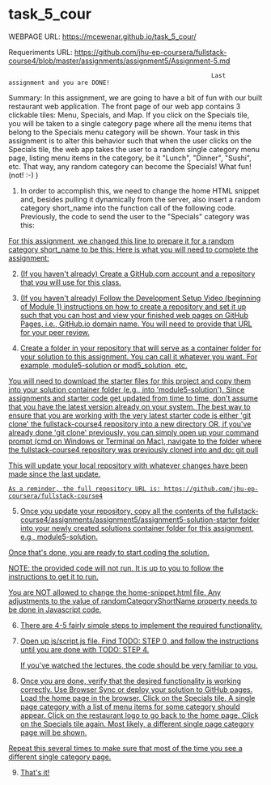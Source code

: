 # task_5_cour
WEBPAGE URL: https://mcewenar.github.io/task_5_cour/

Requeriments URL: https://github.com/jhu-ep-coursera/fullstack-course4/blob/master/assignments/assignment5/Assignment-5.md



                                                            Last assignment and you are DONE!

                                                     



Summary: In this assignment, we are going to have a bit of fun with our built restaurant web application. The front page of our web app contains 3 clickable tiles: Menu, Specials, and Map. If you click on the Specials tile, you will be taken to a single category page where all the menu items that belong to the Specials menu category will be shown. Your task in this assignment is to alter this behavior such that when the user clicks on the Specials tile, the web app takes the user to a random single category menu page, listing menu items in the category, be it "Lunch", "Dinner", "Sushi", etc. That way, any random category can become the Specials! What fun! (not! :-) )

1. In order to accomplish this, we need to change the home HTML snippet and, besides pulling it dynamically from the server, also insert a random category short_name into the function call of the following code. Previously, the code to send the user to the "Specials" category was this:

<a href="#" onclick="$dc.loadMenuItems('SP');">
For this assignment, we changed this line to prepare it for a random category short_name to be this:

<a href="#" onclick="$dc.loadMenuItems({{randomCategoryShortName}});">
Here is what you will need to complete the assignment:

2. (If you haven't already) Create a GitHub.com account and a repository that you will use for this class.

3. (If you haven't already) Follow the Development Setup Video (beginning of Module 1) instructions on how to create a repository and set it up such that you can host and view your finished web pages on GitHub Pages, i.e., GitHub.io domain name. You will need to provide that URL for your peer review.

4. Create a folder in your repository that will serve as a container folder for your solution to this assignment. You can call it whatever you want. For example, module5-solution or mod5_solution, etc.

You will need to download the starter files for this project and copy them into your solution container folder (e.g., into 'module5-solution'). Since assignments and starter code get updated from time to time, don't assume that you have the latest version already on your system. The best way to ensure that you are working with the very latest starter code is either 'git clone' the fullstack-course4 repository into a new directory OR, if you've already done 'git clone' previously, you can simply open up your command prompt (cmd on Windows or Terminal on Mac), navigate to the folder where the fullstack-course4 repository was previously cloned into and do: git pull

This will update your local repository with whatever changes have been made since the last update.

    As a reminder, the full repository URL is: https://github.com/jhu-ep-coursera/fullstack-course4

5. Once you update your repository, copy all the contents of the fullstack-course4/assignments/assignment5/assignment5-solution-starter folder into your newly created solutions container folder for this assignment, e.g., module5-solution.

  Once that's done, you are ready to start coding the solution.

  NOTE: the provided code will not run. It is up to you to follow the instructions to get it to run.

  You are NOT allowed to change the home-snippet.html file. Any adjustments to the value of randomCategoryShortName property needs to be done in Javascript code.

6. There are 4-5 fairly simple steps to implement the required functionality.

7. Open up js/script.js file.
    Find TODO: STEP 0, and follow the instructions until you are done with TODO: STEP 4.

    If you've watched the lectures, the code should be very familiar to you.

8. Once you are done, verify that the desired functionality is working correctly. Use Browser Sync or deploy your solution to GitHub pages.
Load the home page in the browser.
  Click on the Specials tile. A single page category with a list of menu items for some category should appear.
  Click on the restaurant logo to go back to the home page.
  Click on the Specials tile again. Most likely, a different single page category page will be shown.

Repeat this several times to make sure that most of the time you see a different single category page.

9. That's it!
